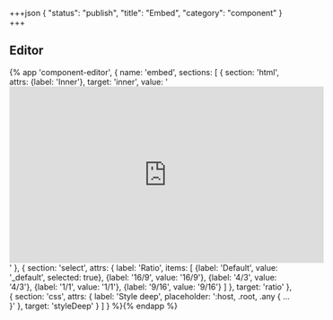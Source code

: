 +++json
{
  "status": "publish",
  "title": "Embed",
  "category": "component"
}
+++

## Editor

{%
  app 'component-editor', {
    name: 'embed',
    sections: [
      {
        section: 'html',
        attrs: {label: 'Inner'},
        target: 'inner',
        value: '<iframe width="560" height="315" src="https://www.youtube.com/embed/aqz-KE-bpKQ?si=pMUWQVk63DgVToPe" title="YouTube video player" frameborder="0" allow="accelerometer; autoplay; clipboard-write; encrypted-media; gyroscope; picture-in-picture; web-share" allowfullscreen></iframe>'
      },
      {
        section: 'select',
        attrs: {
          label: 'Ratio',
          items: [
            {label: 'Default', value: '_default', selected: true},
            {label: '16/9', value: '16/9'},
            {label: '4/3', value: '4/3'},
            {label: '1/1', value: '1/1'},
            {label: '9/16', value: '9/16'}
          ]
        },
        target: 'ratio'
      },
      {
        section: 'css',
        attrs: {
          label: 'Style deep',
          placeholder: ':host, .root, .any { ... }'
        },
        target: 'styleDeep'
      }
    ]
  }
%}{% endapp %}
